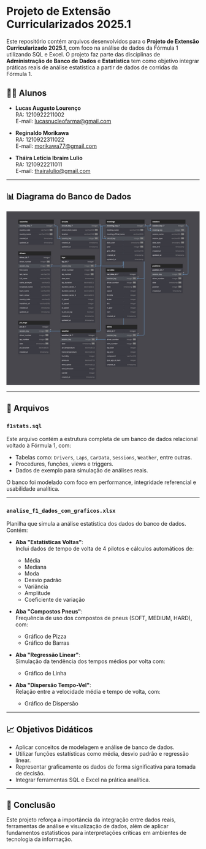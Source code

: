 # Projeto de Extensão Curricularizados 2025.1

Este repositório contém arquivos desenvolvidos para o **Projeto de Extensão Curricularizado 2025.1**, com foco na análise de dados da Fórmula 1 utilizando SQL e Excel. O projeto faz parte das disciplinas de **Administração de Banco de Dados** e **Estatística** tem como objetivo integrar práticas reais de análise estatística a partir de dados de corridas da Fórmula 1.

## 👩‍💻 Alunos

- **Lucas Augusto Lourenço**  
  RA: 1210922211002  
  E-mail: lucasnucleofarma@gmail.com

- **Reginaldo Morikawa**  
  RA: 1210922311022  
  E-mail: morikawa77@gmail.com

- **Tháira Letícia Ibraim Lulio**  
  RA: 1210922211011  
  E-mail: thairalulio@gmail.com

---

## 📊 Diagrama do Banco de Dados

![Diagrama do Banco de Dados da Fórmula 1](F1_OpenAPI-diagram.jpg)

---

## 📂 Arquivos

### `f1stats.sql`

Este arquivo contém a estrutura completa de um banco de dados relacional voltado à Fórmula 1, com:

- Tabelas como: `Drivers`, `Laps`, `CarData`, `Sessions`, `Weather`, entre outras.
- Procedures, funções, views e triggers.
- Dados de exemplo para simulação de análises reais.

O banco foi modelado com foco em performance, integridade referencial e usabilidade analítica.




---

### `analise_f1_dados_com_graficos.xlsx`

Planilha que simula a análise estatística dos dados do banco de dados. Contém:

- **Aba "Estatísticas Voltas"**:  
  Inclui dados de tempo de volta de 4 pilotos e cálculos automáticos de:
  - Média
  - Mediana
  - Moda
  - Desvio padrão
  - Variância
  - Amplitude
  - Coeficiente de variação

- **Aba "Compostos Pneus"**:  
  Frequência de uso dos compostos de pneus (SOFT, MEDIUM, HARD), com:
  - Gráfico de Pizza
  - Gráfico de Barras

- **Aba "Regressão Linear"**:  
  Simulação da tendência dos tempos médios por volta com:
  - Gráfico de Linha

- **Aba "Dispersão Tempo-Vel"**:  
  Relação entre a velocidade média e tempo de volta, com:
  - Gráfico de Dispersão

---

## 📈 Objetivos Didáticos

- Aplicar conceitos de modelagem e análise de banco de dados.
- Utilizar funções estatísticas como média, desvio padrão e regressão linear.
- Representar graficamente os dados de forma significativa para tomada de decisão.
- Integrar ferramentas SQL e Excel na prática analítica.

---

## 🏁 Conclusão

Este projeto reforça a importância da integração entre dados reais, ferramentas de análise e visualização de dados, além de aplicar fundamentos estatísticos para interpretações críticas em ambientes de tecnologia da informação.


